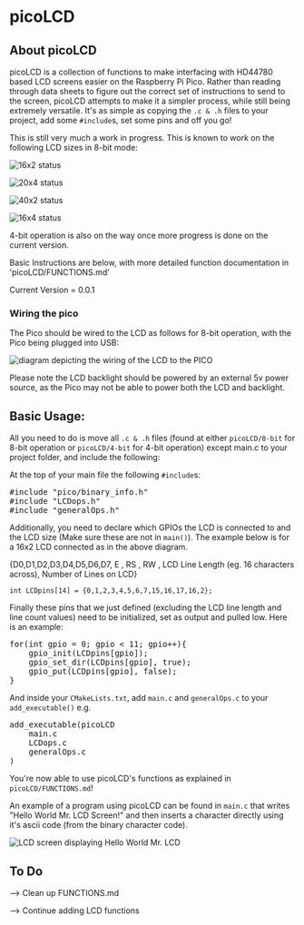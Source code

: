 # picoLCD

## About picoLCD
picoLCD is a collection of functions to make interfacing with HD44780 based LCD screens easier
on the Raspberry Pi Pico. Rather than reading through data sheets to figure out the correct set
of instructions to send to the screen, picoLCD attempts to make it a simpler process, while still being
extremely versatile. It's as simple as copying the `.c & .h` files to your project, add some
`#include`s, set some pins and off you go!

This is still very much a work in progress.
This is known to work on the following LCD sizes in 8-bit mode:

![16x2 status](https://img.shields.io/badge/16x2-Tested-brightgreen)

![20x4 status](https://img.shields.io/badge/20x4-Testing-orange)

![40x2 status](https://img.shields.io/badge/40x2-Testing-orange)

![16x4 status](https://img.shields.io/badge/16x4-Untested-red)

4-bit operation is also on the way once more progress is done on the current version.

Basic Instructions are below, with more detailed function documentation in 'picoLCD/FUNCTIONS.md'

Current Version = 0.0.1
### Wiring the pico

The Pico should be wired to the LCD as follows for 8-bit operation, with the Pico being plugged
into USB:

![diagram depicting the wiring of the LCD to the PICO](https://raw.githubusercontent.com/zadi15/picoLCD/main/imgs/picoLCD.png)

Please note the LCD backlight should be powered by an external 5v power source, as the Pico may not be able to power both the LCD and
backlight.

## Basic Usage:

All you need to do is move all `.c & .h` files (found at either `picoLCD/8-bit` for 8-bit operation or `picoLCD/4-bit` for 4-bit operation) except main.c to your project folder, and include the following:

At the top of your main file the following `#include`s:

<pre>
#include "pico/binary_info.h"
#include "LCDops.h"
#include "generalOps.h"
</pre>

Additionally, you need to declare which GPIOs the LCD is connected to and the LCD size (Make sure these are not in `main()`). The example below is for a 16x2 LCD connected as in the above diagram.

{D0,D1,D2,D3,D4,D5,D6,D7, E , RS , RW , LCD Line Length (eg. 16 characters across), Number of Lines on LCD}

`int LCDpins[14] = {0,1,2,3,4,5,6,7,15,16,17,16,2};`

Finally these pins that we just defined (excluding the LCD line length and line count values) need to be initialized, set as output and pulled low. Here is an example:

<pre>
for(int gpio = 0; gpio < 11; gpio++){
    gpio_init(LCDpins[gpio]);
    gpio_set_dir(LCDpins[gpio], true);
    gpio_put(LCDpins[gpio], false);
}
</pre>

And inside your `CMakeLists.txt`, add `main.c` and `generalOps.c` to your `add_executable()` e.g.

<pre>
add_executable(picoLCD
    main.c
    LCDops.c
    generalOps.c
)
</pre>

You're now able to use picoLCD's functions as explained in `picoLCD/FUNCTIONS.md`!

An example of a program using picoLCD can be found in `main.c` that writes "Hello World Mr. LCD Screen!" and then inserts a character directly using it's ascii code (from the binary character code).

![LCD screen displaying Hello World Mr. LCD](https://raw.githubusercontent.com/zadi15/picoLCD/main/imgs/screen_low.gif)

## To Do

--> Clean up FUNCTIONS.md

--> Continue adding LCD functions
